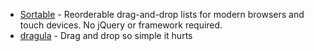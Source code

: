 - [Sortable](https://github.com/SortableJS/Sortable) - Reorderable drag-and-drop lists for modern browsers and touch devices. No jQuery or framework required.
- [dragula](https://github.com/bevacqua/dragula) - Drag and drop so simple it hurts

